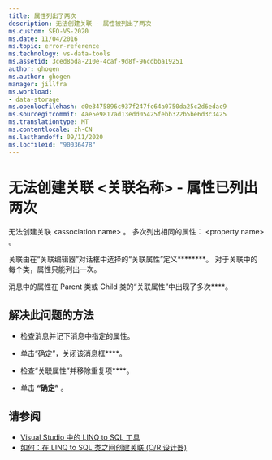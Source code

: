 ```yaml
---
title: 属性列出了两次
description: 无法创建关联 - 属性被列出了两次
ms.custom: SEO-VS-2020
ms.date: 11/04/2016
ms.topic: error-reference
ms.technology: vs-data-tools
ms.assetid: 3ced8bda-210e-4caf-9d8f-96cdbba19251
author: ghogen
ms.author: ghogen
manager: jillfra
ms.workload:
- data-storage
ms.openlocfilehash: d0e3475896c937f247fc64a0750da25c2d6edac9
ms.sourcegitcommit: 4ae5e9817ad13edd05425febb322b5be6d3c3425
ms.translationtype: MT
ms.contentlocale: zh-CN
ms.lasthandoff: 09/11/2020
ms.locfileid: "90036478"
---
```

# <a name="cannot-create-an-association-ltassociation-namegt---property-listed-twice"></a>无法创建关联 &lt;关联名称&gt; - 属性已列出两次

无法创建关联 \<association name> 。 多次列出相同的属性： \<property name> 。

关联由在“关联编辑器”对话框中选择的“关联属性”定义********。 对于关联中的每个类，属性只能列出一次。

消息中的属性在 Parent 类或 Child 类的“关联属性”中出现了多次****。

## <a name="to-resolve-this-condition"></a>解决此问题的方法

- 检查消息并记下消息中指定的属性。

- 单击“确定”，关闭该消息框****。

- 检查“关联属性”并移除重复项****。

- 单击 **“确定”** 。

## <a name="see-also"></a>请参阅

- [Visual Studio 中的 LINQ to SQL 工具](../data-tools/linq-to-sql-tools-in-visual-studio2.md)
- [如何：在 LINQ to SQL 类之间创建关联 (O/R 设计器) ](../data-tools/how-to-create-an-association-relationship-between-linq-to-sql-classes-o-r-designer.md)